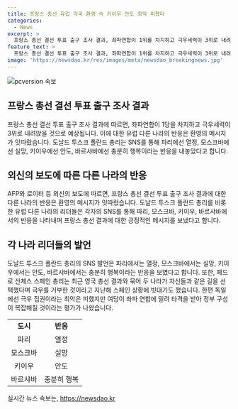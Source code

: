```yaml
---
title: 프랑스 총선 유럽 각국 환영 속 키이우 안도 최악 피했다
categories:
  - News
excerpt: >
  프랑스 총선 결선 투표 출구 조사 결과, 좌파연합이 1위를 차지하고 극우세력이 3위로 내려앉을 전망이다. 유럽 다른 나라에서는 환영의 메시지가 쏟아졌는데, 폴란드 총리를 포함한 여러 정상들이 파리에선 열정, 모스크바에선 실망, 키이우에선 안도, 바르샤바에선 충분히 행복이라는 반응을 내놓았다. 이전의 매우 위험하다는 반응과 대조적이며, 극우를 거부하는 메시지도 이어졌다. 독일에서는 극우 집권은 피했지만 여당이 타격을 받아 정부 구성이 복잡해질 것이라는 우려도 나왔다.
feature_text: >
  프랑스 총선 결선 투표 출구 조사 결과, 좌파연합이 1위를 차지하고 극우세력이 3위로 내려앉을 전망이다. 유럽 다른 나라에서는 환영의 메시지가 쏟아졌는데, 폴란드 총리를 포함한 여러 정상들이 파리에선 열정, 모스크바에선 실망, 키이우에선 안도, 바르샤바에선 충분히 행복이라는 반응을 내놓았다. 이전의 매우 위험하다는 반응과 대조적이며, 극우를 거부하는 메시지도 이어졌다. 독일에서는 극우 집권은 피했지만 여당이 타격을 받아 정부 구성이 복잡해질 것이라는 우려도 나왔다.
image: 'https://newsdao.kr/res/images/meta/newsdao_breakingnews.jpg'
---
```


<p><img src="https://newsdao.kr/res/images/meta/newsdao_breakingnews.jpg" alt="pcversion 속보" /></p>

<h2 data-ke-size="size26">프랑스 총선 결선 투표 출구 조사 결과</h2>

<p data-ke-size="size16">프랑스 총선 결선 투표 출구 조사 결과에 따르면, 좌파연합이 1당을 차지하고 극우세력이 3위로 내려앉을 것으로 예상됩니다. 이에 대한 유럽 다른 나라의 반응은 환영의 메시지가 잇따랐습니다. 도날드 투스크 폴란드 총리는 SNS를 통해 파리에선 열정, 모스크바에선 실망, 키이우에선 안도, 바르샤바에선 충분히 행복이라는 반응을 내놓았다고 합니다.</p>

<h2 data-ke-size="size26">외신의 보도에 따른 다른 나라의 반응</h2>

<p data-ke-size="size16">AFP와 로이터 등 외신의 보도에 따르면, 프랑스 총선 결선 투표 출구 조사 결과에 대한 다른 나라의 반응은 환영의 메시지가 잇따랐습니다. 도날드 투스크 폴란드 총리를 비롯한 유럽 다른 나라의 리더들은 각자의 SNS를 통해 파리, 모스크바, 키이우, 바르샤바에서의 반응을 나타내며 프랑스 총선 결과에 대한 긍정적인 메시지를 보냈다고 합니다.</p>

<h2 data-ke-size="size26">각 나라 리더들의 발언</h2>

<p data-ke-size="size16">도날드 투스크 폴란드 총리의 SNS 발언은 파리에서는 열정, 모스크바에서는 실망, 키이우에서는 안도, 바르샤바에서는 충분히 행복이라는 반응을 보였다고 합니다. 또한, 페드로 산체스 스페인 총리는 최근 영국 총선 결과와 묶어 두 나라가 자신들과 같은 길을 선택했다며 극우를 거부한 것이라고 지난해 스페인 상황에 빗대기도 했습니다. 한편 독일에선 극우 집권이라는 최악은 피했지만 여당이 좌파 연합에 밀려 타격을 받아 정부 구성이 복잡해질 것이라는 평가가 나왔습니다.</p>

<table>
    <tr>
        <td style="text-align: center; height: 17px;"><b>도시</b></td>
        <td style="text-align: center; height: 17px;"><b>반응</b></td>
    </tr>
    <tr>
        <td style="text-align: center; height: 17px;">파리</td>
        <td style="text-align: center; height: 17px;">열정</td>
    </tr>
    <tr>
        <td style="text-align: center; height: 17px;">모스크바</td>
        <td style="text-align: center; height: 17px;">실망</td>
    </tr>
    <tr>
        <td style="text-align: center; height: 17px;">키이우</td>
        <td style="text-align: center; height: 17px;">안도</td>
    </tr>
    <tr>
        <td style="text-align: center; height: 17px;">바르샤바</td>
        <td style="text-align: center; height: 17px;">충분히 행복</td>
    </tr>
</table>
실시간 뉴스 속보는, <a href="https://newsdao.kr" rel="dofollow">https://newsdao.kr</a>


